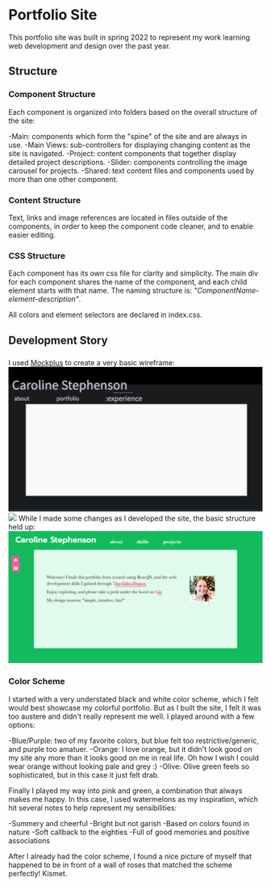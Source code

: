# Portfolio Site

This portfolio site was built in spring 2022 to represent my work learning web development and design over the past year.

## Structure

### Component Structure

Each component is organized into folders based on the overall structure of the site:

-Main: components which form the "spine" of the site and are always in use.
-Main Views: sub-controllers for displaying changing content as the site is navigated.
-Project: content components that together display detailed project descriptions.
-Slider: components controlling the image carousel for projects.
-Shared: text content files and components used by more than one other component.

### Content Structure

Text, links and image references are located in files outside of the components, in order to keep the component code cleaner, and to enable easier editing.

### CSS Structure

Each component has its own css file for clarity and simplicity. The main div for each component shares the name of the component, and each child element starts with that name. The naming structure is: *"ComponentName-element-description"*.

All colors and element selectors are declared in index.css.

## Development Story

###

I used [Mockplus](https://www.mockplus.com/) to create a very basic wireframe:
![mock of portfolio site](./src/assets/images/screenshots/portfolio_mock.svg)
<img src="https://github.com/favicon.ico" width="48">
While I made some changes as I developed the site, the basic structure held up:
![published portfolio site](./src/assets/images/screenshots/portfolio_actual.svg)


### Color Scheme

I started with a very understated black and white color scheme, which I felt would best showcase my colorful portfolio. But as I built the site, I felt it was too austere and didn't really represent me well. I played around with a few options:

-Blue/Purple: two of my favorite colors, but blue felt too restrictive/generic, and purple too amatuer.
-Orange: I love orange, but it didn't look good on my site any more than it looks good on me in real life. Oh how I wish I could wear orange without looking pale and grey :)
-Olive: Olive green feels so sophisticated, but in this case it just felt drab.

Finally I played my way into pink and green, a combination that always makes me happy. In this case, I used watermelons as my inspiration, which hit several notes to help represent my sensibilities:

-Summery and cheerful
-Bright but not garish
-Based on colors found in nature
-Soft callback to the eighties
-Full of good memories and positive associations

After I already had the color scheme, I found a nice picture of myself that happened to be in front of a wall of roses that matched the scheme perfectly! Kismet.